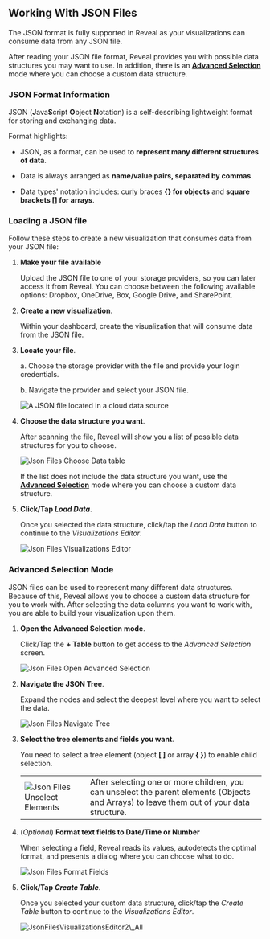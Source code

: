 ## Working With JSON Files

The JSON format is fully supported in Reveal as your visualizations can
consume data from any JSON file.

After reading your JSON file format, Reveal provides you with possible
data structures you may want to use. In addition, there is an
[**Advanced Selection**](#json-advanced-selection) mode where you can
choose a custom data structure.

### JSON Format Information

JSON (**J**ava**S**cript **O**bject **N**otation) is a self-describing
lightweight format for storing and exchanging data.

Format highlights:

  - JSON, as a format, can be used to **represent many different
    structures of data**.

  - Data is always arranged as **name/value pairs, separated by
    commas**.

  - Data types' notation includes: curly braces **{} for objects** and
    **square brackets \[\] for arrays**.

### Loading a JSON file

Follow these steps to create a new visualization that consumes data from
your JSON file:

1.  **Make your file available**

    Upload the JSON file to one of your storage providers, so you can
    later access it from Reveal. You can choose between the following
    available options: Dropbox, OneDrive, Box, Google Drive, and
    SharePoint.

2.  **Create a new visualization**.

    Within your dashboard, create the visualization that will consume
    data from the JSON file.

3.  **Locate your file**.

    a.  Choose the storage provider with the file and provide your login credentials.

    b.  Navigate the provider and select your JSON file.

    <img src="images/json-files-locate-file.png" alt="A JSON file located in a cloud data source" class="responsive-img"/>

4.  **Choose the data structure you want**.

    After scanning the file, Reveal will show you a list of possible
    data structures for you to choose.

    <img src="images/json-files-choose-data-structure.png" alt="Json Files Choose Data table" class="responsive-img"/>

    If the list does not include the data structure you want, use the
    [**Advanced Selection**](#json-advanced-selection) mode where you
    can choose a custom data structure.

5.  **Click/Tap *Load Data***.

    Once you selected the data structure, click/tap the *Load Data*
    button to continue to the *Visualizations Editor*.

    <img src="images/JsonFilesVisualizationsEditor_All.png" alt="Json Files Visualizations Editor" class="responsive-img"/>

<a name='json-advanced-selection'></a>
### Advanced Selection Mode

JSON files can be used to represent many different data structures.
Because of this, Reveal allows you to choose a custom data structure for
you to work with. After selecting the data columns you want to work
with, you are able to build your visualization upon them.

1.  **Open the Advanced Selection mode**.

    Click/Tap the **+ Table** button to get access to the *Advanced Selection*
    screen.

    <img src="images/json-files-open-advanced-selection.png" alt="Json Files Open Advanced Selection" class="responsive-img"/>

2.  **Navigate the JSON Tree**.

    Expand the nodes and select the deepest level where you want to
    select the data.

    <img src="images/json-files-navigate-tree.png" alt="Json Files Navigate Tree" class="responsive-img"/>

3.  **Select the tree elements and fields you want**.

    You need to select a tree element (object **[ ]** or array **{ }**)
    to enable child selection.

    |                                                                             |                                                                                                                                           |
    | --------------------------------------------------------------------------- | ----------------------------------------------------------------------------------------------------------------------------------------- |
    | <img src="images/json-files-unselect-elements.png" alt="Json Files Unselect Elements" class="responsive-img"/> | After selecting one or more children, you can unselect the parent elements (Objects and Arrays) to leave them out of your data structure. |


4.  (*Optional*) **Format text fields to Date/Time or Number**

    When selecting a field, Reveal reads its values, autodetects the
    optimal format, and presents a dialog where you can choose what to
    do.

    <img src="images/json-files-format-fields.png" alt="Json Files Format Fields" class="responsive-img"/>

5.  **Click/Tap *Create Table***.

    Once you selected your custom data structure, click/tap the *Create
    Table* button to continue to the *Visualizations Editor*.

    <img src="images/json-files-visualizations-editor2.png" alt="JsonFilesVisualizationsEditor2\_All" class="responsive-img"/>
